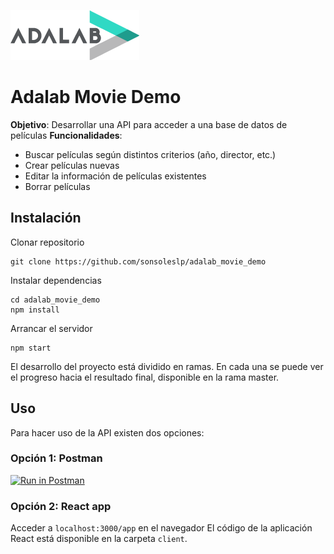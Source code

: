 ![Adalab](https://github.com/Adalab/Adalab-web-starter-kit/raw/master/_src/assets/images/logo-adalab-80px.png)
# Adalab Movie Demo
**Objetivo**: Desarrollar una API para acceder  a una base de datos de películas
**Funcionalidades**:

 - Buscar películas según distintos criterios (año, director, etc.)
 - Crear películas nuevas 
 - Editar la información de películas existentes
 - Borrar películas

## Instalación
Clonar repositorio
```
git clone https://github.com/sonsoleslp/adalab_movie_demo
```
Instalar dependencias
```
cd adalab_movie_demo
npm install
```
Arrancar el servidor
```
npm start
```
El desarrollo del proyecto está dividido en ramas. En cada una se puede ver el progreso hacia el resultado final, disponible en la rama master.

## Uso
Para hacer uso de la API existen dos opciones:

### Opción 1: Postman

[![Run in Postman](https://run.pstmn.io/button.svg)](https://app.getpostman.com/run-collection/8c5591c550d92526bbab)

### Opción 2: React app
Acceder a `localhost:3000/app` en el navegador
El código de la aplicación React está disponible en la carpeta `client`.

